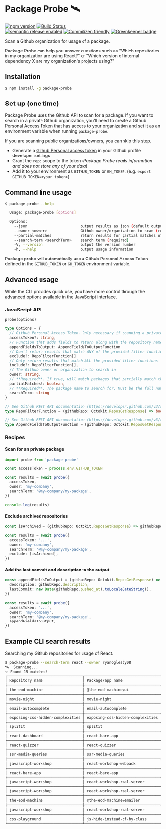 # Package Probe 🛰

[![npm version](https://img.shields.io/npm/v/package-probe.svg)](https://www.npmjs.com/package/package-probe)
[![Build Status](https://api.travis-ci.org/ryanoglesby08/package-probe.svg)](https://travis-ci.org/ryanoglesby08/package-probe)<br />
[![semantic release enabled](https://img.shields.io/badge/%20%20%F0%9F%93%A6%F0%9F%9A%80-semantic--release-e10079.svg)](https://github.com/ryanoglesby08/package-probe)
[![Commitizen friendly](https://img.shields.io/badge/commitizen-friendly-brightgreen.svg)](http://commitizen.github.io/cz-cli/) [![Greenkeeper badge](https://badges.greenkeeper.io/ryanoglesby08/package-probe.svg)](https://greenkeeper.io/)

Scan a Github organization for usage of a package.

Package Probe can help you answer questions such as "Which repositories in my organization are using React?" or "Which version of internal dependency X are my organization's projects using?"

## Installation

```bash
$ npm install -g package-probe
```

## Set up (one time)

Package Probe uses the Github API to scan for a package. If you want to search in a private Github organization, you'll need to create a Github Personal Access Token that has access to your organization and set it as an environment variable when running `package-probe`.

If you are scanning public organizations/owners, you can skip this step.

- Generate a [Github Personal access token](https://github.com/settings/tokens) in your Github profile developer settings
- Grant the `repo` scope to the token (_Package Probe reads information and does not store any of your data_)
- Add it to your environment as `GITHUB_TOKEN` or `GH_TOKEN`. (e.g. `export GITHUB_TOKEN=<your token>`)

## Command line usage

```bash
$ package-probe --help

  Usage: package-probe [options]

  Options:
    --json                        output results as json (default output is a table)
    --owner <owner>               Github owner/organization to scan (required)
    --partial-matches             return results for partial matches of the search term
    --search-term <searchTerm>    search term (required)
    -V, --version                 output the version number
    -h, --help                    output usage information
```

Package probe will automatically use a Github Personal Access Token defined in the `GITHUB_TOKEN` or `GH_TOKEN` environment variable.

## Advanced usage

While the CLI provides quick use, you have more control through the advanced options available in the JavaScript interface.

### JavaScript API

`probe(options)`

```ts
type Options = {
  // Github Personal Access Token. Only necessary if scanning a private organization/owner.
  accessToken?: string,
  // Function that adds fields to return along with the repository name and matched version
  appendFieldsToOutput: AppendFieldsToOutputFunction
  // Don't return results that match ANY of the provided filter functions
  exclude?: RepoFilterFunction[]
  // Only return results that match ALL the provided filter functions
  include?: RepoFilterFunction[],
  // The Github owner or organization to search in
  owner: string,
  // **Required**. If true, will match packages that partially match the provided search term. Otherwise, only exact matches will be returned. This option can be used to search for multiple packages that follow a naming schema.
  partialMatches?: boolean,
  // **Required**. The package name to search for. Must be the full name of the package, including the owner, unless you use the `partialMatches` option.
  searchTerm: string
}

// See Github REST API documentation (https://developer.github.com/v3/repos/#get) for available fields
type RepoFilterFunction = (githubRepo: Octokit.ReposGetResponse) => boolean

// See Github REST API documentation (https://developer.github.com/v3/repos/#get) for available fields
type AppendFieldsToOutputFunction = (githubRepo: Octokit.ReposGetResponse) => { [fieldName: string]: any }
```

### Recipes

#### Scan for an private package

```ts
import probe from 'package-probe'

const accessToken = process.env.GITHUB_TOKEN

const results = await probe({
  accessToken,
  owner: 'my-company',
  searchTerm: '@my-company/my-package',
})

console.log(results)
```

#### Exclude archived repositories

```ts
const isArchived = (githubRepo: Octokit.ReposGetResponse) => githubRepo.archived

const results = await probe({
  accessToken: '...',
  owner: 'my-company',
  searchTerm: '@my-company/my-package',
  exclude: [isArchived],
})
```

#### Add the last commit and description to the output

```ts
const appendFieldsToOutput = (githubRepo: Octokit.ReposGetResponse) => ({
  description: githubRepo.description,
  lastCommit: new Date(githubRepo.pushed_at).toLocaleDateString(),
})

const results = await probe({
  accessToken: '...',
  owner: 'my-company',
  searchTerm: '@my-company/my-package',
  appendFieldsToOutput,
})
```

## Example CLI search results

Searching my Github repositories for usage of React.

```bash
$ package-probe --search-term react --owner ryanoglesby08
🛰️  Scanning...
✨ Found 15 matches!
┌──────────────────────────────────┬──────────────────────────────────┬─────────────────┐
│ Repository name                  │ Package/app name                 │ Version         │
├──────────────────────────────────┼──────────────────────────────────┼─────────────────┤
│ the-eod-machine                  │ @the-eod-machine/ui              │ ^16.4.1         │
├──────────────────────────────────┼──────────────────────────────────┼─────────────────┤
│ movie-night                      │ movie-night                      │ ^16.7.0-alpha.2 │
├──────────────────────────────────┼──────────────────────────────────┼─────────────────┤
│ email-autocomplete               │ email-autocomplete               │ ^16.5.2         │
├──────────────────────────────────┼──────────────────────────────────┼─────────────────┤
│ exposing-css-hidden-complexities │ exposing-css-hidden-complexities │ ^16.1.1         │
├──────────────────────────────────┼──────────────────────────────────┼─────────────────┤
│ splitit                          │ splitit                          │ ^15.3.2         │
├──────────────────────────────────┼──────────────────────────────────┼─────────────────┤
│ react-dashboard                  │ react-bare-app                   │ ^15.5.4         │
├──────────────────────────────────┼──────────────────────────────────┼─────────────────┤
│ react-quizzer                    │ react-quizzer                    │ ^15.1.0         │
├──────────────────────────────────┼──────────────────────────────────┼─────────────────┤
│ ssr-media-queries                │ ssr-media-queries                │ ^16.2.0         │
├──────────────────────────────────┼──────────────────────────────────┼─────────────────┤
│ javascript-workshop              │ react-workshop-webpack           │ ^15.4.1         │
├──────────────────────────────────┼──────────────────────────────────┼─────────────────┤
│ react-bare-app                   │ react-bare-app                   │ ^15.5.4         │
├──────────────────────────────────┼──────────────────────────────────┼─────────────────┤
│ javascript-workshop              │ react-workshop-real-server       │ ^15.4.1         │
├──────────────────────────────────┼──────────────────────────────────┼─────────────────┤
│ javascript-workshop              │ react-workshop-real-server       │ ^15.4.1         │
├──────────────────────────────────┼──────────────────────────────────┼─────────────────┤
│ the-eod-machine                  │ @the-eod-machine/emailer         │ ^16.4.2         │
├──────────────────────────────────┼──────────────────────────────────┼─────────────────┤
│ javascript-workshop              │ react-workshop-real-server       │ ^15.4.1         │
├──────────────────────────────────┼──────────────────────────────────┼─────────────────┤
│ css-playground                   │ js-hide-instead-of-by-class      │ ^15.4.2         │
└──────────────────────────────────┴──────────────────────────────────┴─────────────────┘
```
